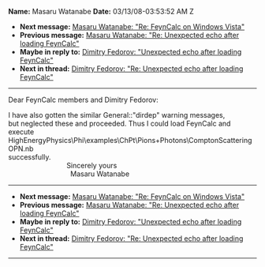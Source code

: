 **Name:** Masaru Watanabe
**Date:** 03/13/08-03:53:52 AM Z

  - **Next message:** [Masaru Watanabe: "Re: FeynCalc on Windows
    Vista"](0481.html)
  - **Previous message:** [Masaru Watanabe: "Re: Unexpected echo after
    loading FeynCalc"](0479.html)
  - **Maybe in reply to:** [Dimitry Fedorov: "Unexpected echo after
    loading FeynCalc"](0469.html)
  - **Next in thread:** [Dimitry Fedorov: "Re: Unexpected echo after
    loading FeynCalc"](0482.html)

-----

Dear FeynCalc members and Dimitry Fedorov:  

I have also gotten the similar General::"dirdep" warning messages,  
but neglected these and proceeded. Thus I could load FeynCalc and  
execute
HighEnergyPhysics\\Phi\\examples\\ChPt\\Pions+Photons\\ComptonScatteringOPN.nb  
successfully.  
                              Sincerely yours  
                                Masaru Watanabe  

-----

  - **Next message:** [Masaru Watanabe: "Re: FeynCalc on Windows
    Vista"](0481.html)
  - **Previous message:** [Masaru Watanabe: "Re: Unexpected echo after
    loading FeynCalc"](0479.html)
  - **Maybe in reply to:** [Dimitry Fedorov: "Unexpected echo after
    loading FeynCalc"](0469.html)
  - **Next in thread:** [Dimitry Fedorov: "Re: Unexpected echo after
    loading FeynCalc"](0482.html)

-----

